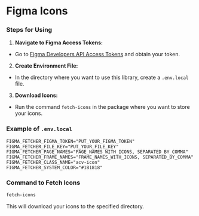 # Figma Icons

### Steps for Using

1. **Navigate to Figma Access Tokens:**

- Go to [Figma Developers API Access Tokens](https://www.figma.com/developers/api#access-tokens) and obtain your token.

2. **Create Environment File:**

- In the directory where you want to use this library, create a `.env.local` file.

3. **Download Icons:**

- Run the command `fetch-icons` in the package where you want to store your icons.

### Example of `.env.local`

```plaintext
FIGMA_FETCHER_FIGMA_TOKEN="PUT_YOUR_FIGMA_TOKEN"
FIGMA_FETCHER_FILE_KEY="PUT_YOUR_FILE_KEY"
FIGMA_FETCHER_PAGE_NAMES="PAGE_NAMES_WITH_ICONS, SEPARATED_BY_COMMA"
FIGMA_FETCHER_FRAME_NAMES="FRAME_NAMES_WITH_ICONS, SEPARATED_BY_COMMA"
FIGMA_FETCHER_CLASS_NAME="acv-icon"
FIGMA_FETCHER_SYSTEM_COLOR="#181818"
```

### Command to Fetch Icons

```bash
fetch-icons
```

This will download your icons to the specified directory.
